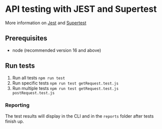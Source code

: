 # API testing with JEST and Supertest
More information on [Jest](https://jestjs.io/) and [Supertest](https://www.npmjs.com/package/supertest)

## Prerequisites
- node (recommended version 16 and above)

## Run tests
1. Run all tests ```npm run test```
2. Run specific tests ```npm run test getRequest.test.js```
3. Run multiple tests ```npm run test getRequest.test.js postRequest.test.js```

### Reporting
The test results will display in the CLI and in the `reports` folder after tests finish up.

